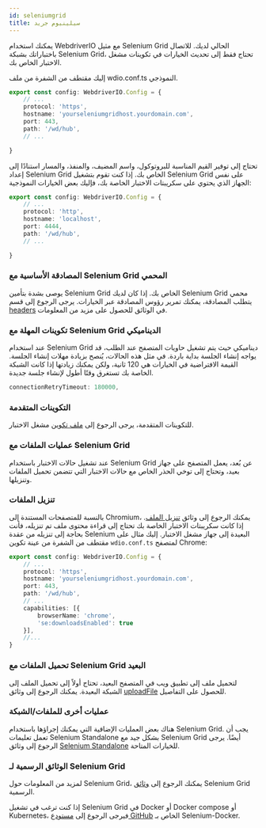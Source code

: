 ```yaml
---
id: seleniumgrid
title: سيلينيوم جريد
---
```


يمكنك استخدام WebdriverIO مع مثيل Selenium Grid الحالي لديك. للاتصال باختباراتك بشبكة Selenium Grid، تحتاج فقط إلى تحديث الخيارات في تكوينات مشغل الاختبار الخاص بك.

إليك مقتطف من الشفرة من ملف wdio.conf.ts النموذجي.

```ts title=wdio.conf.ts
export const config: WebdriverIO.Config = {
    // ...
    protocol: 'https',
    hostname: 'yourseleniumgridhost.yourdomain.com',
    port: 443,
    path: '/wd/hub',
    // ...

}
```
تحتاج إلى توفير القيم المناسبة للبروتوكول، واسم المضيف، والمنفذ، والمسار استنادًا إلى إعداد Selenium Grid الخاص بك.
إذا كنت تقوم بتشغيل Selenium Grid على نفس الجهاز الذي يحتوي على سكريبتات الاختبار الخاصة بك، فإليك بعض الخيارات النموذجية:

```ts title=wdio.conf.ts
export const config: WebdriverIO.Config = {
    // ...
    protocol: 'http',
    hostname: 'localhost',
    port: 4444,
    path: '/wd/hub',
    // ...

}
```

### المصادقة الأساسية مع Selenium Grid المحمي

يوصى بشدة بتأمين Selenium Grid الخاص بك. إذا كان لديك Selenium Grid محمي يتطلب المصادقة، يمكنك تمرير رؤوس المصادقة عبر الخيارات.
يرجى الرجوع إلى قسم [headers](https://webdriver.io/docs/configuration/#headers) في الوثائق للحصول على مزيد من المعلومات.

### تكوينات المهلة مع Selenium Grid الديناميكي

عند استخدام Selenium Grid ديناميكي حيث يتم تشغيل حاويات المتصفح عند الطلب، قد يواجه إنشاء الجلسة بداية باردة. في مثل هذه الحالات، يُنصح بزيادة مهلات إنشاء الجلسة. القيمة الافتراضية في الخيارات هي 120 ثانية، ولكن يمكنك زيادتها إذا كانت الشبكة الخاصة بك تستغرق وقتًا أطول لإنشاء جلسة جديدة.

```ts
connectionRetryTimeout: 180000,
```

### التكوينات المتقدمة

للتكوينات المتقدمة، يرجى الرجوع إلى [ملف تكوين](https://webdriver.io/docs/configurationfile) مشغل الاختبار.

### عمليات الملفات مع Selenium Grid

عند تشغيل حالات الاختبار باستخدام Selenium Grid عن بُعد، يعمل المتصفح على جهاز بعيد، وتحتاج إلى توخي الحذر الخاص مع حالات الاختبار التي تتضمن تحميل الملفات وتنزيلها.

### تنزيل الملفات

بالنسبة للمتصفحات المستندة إلى Chromium، يمكنك الرجوع إلى وثائق [تنزيل الملف](https://webdriver.io/docs/api/browser/downloadFile). إذا كانت سكريبتات الاختبار الخاصة بك تحتاج إلى قراءة محتوى ملف تم تنزيله، فأنت بحاجة إلى تنزيله من عقدة Selenium البعيدة إلى جهاز مشغل الاختبار. إليك مثال على مقتطف من الشفرة من عينة تكوين `wdio.conf.ts` لمتصفح Chrome:

```ts title=wdio.conf.ts
export const config: WebdriverIO.Config = {
    // ...
    protocol: 'https',
    hostname: 'yourseleniumgridhost.yourdomain.com',
    port: 443,
    path: '/wd/hub',
    // ...
    capabilities: [{
        browserName: 'chrome',
        'se:downloadsEnabled': true
    }],
    //...
}
```

### تحميل الملفات مع Selenium Grid البعيد

لتحميل ملف إلى تطبيق ويب في المتصفح البعيد، تحتاج أولاً إلى تحميل الملف إلى الشبكة البعيدة. يمكنك الرجوع إلى وثائق [uploadFile](https://webdriver.io/docs/api/browser/uploadFile) للحصول على التفاصيل.

### عمليات أخرى للملفات/الشبكة

هناك بعض العمليات الإضافية التي يمكنك إجراؤها باستخدام Selenium Grid. يجب أن تعمل تعليمات Selenium Standalone بشكل جيد مع Selenium Grid أيضًا. يرجى الرجوع إلى وثائق [Selenium Standalone](https://webdriver.io/docs/api/selenium/) للخيارات المتاحة.


### الوثائق الرسمية لـ Selenium Grid

لمزيد من المعلومات حول Selenium Grid، يمكنك الرجوع إلى [وثائق](https://www.selenium.dev/documentation/grid/) Selenium Grid الرسمية.

إذا كنت ترغب في تشغيل Selenium Grid في Docker أو Docker compose أو Kubernetes، فيرجى الرجوع إلى [مستودع GitHub](https://github.com/SeleniumHQ/docker-selenium) الخاص بـ Selenium-Docker.